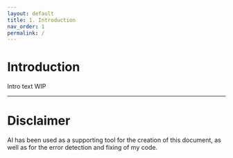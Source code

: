 ```yaml
---
layout: default
title: 1. Introduction
nav_order: 1
permalink: /
---
```


# Introduction

Intro text WIP

---

# Disclaimer

AI has been used as a supporting tool for the creation of this document, as well as for the error detection and fixing of my code.